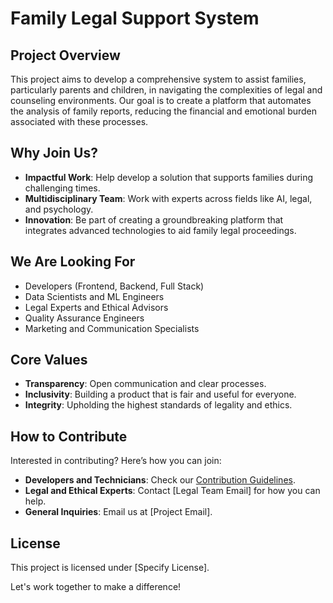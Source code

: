 # Family Legal Support System

## Project Overview
This project aims to develop a comprehensive system to assist families, particularly parents and children, in navigating the complexities of legal and counseling environments. Our goal is to create a platform that automates the analysis of family reports, reducing the financial and emotional burden associated with these processes.

## Why Join Us?
- **Impactful Work**: Help develop a solution that supports families during challenging times.
- **Multidisciplinary Team**: Work with experts across fields like AI, legal, and psychology.
- **Innovation**: Be part of creating a groundbreaking platform that integrates advanced technologies to aid family legal proceedings.

## We Are Looking For
- Developers (Frontend, Backend, Full Stack)
- Data Scientists and ML Engineers
- Legal Experts and Ethical Advisors
- Quality Assurance Engineers
- Marketing and Communication Specialists

## Core Values
- **Transparency**: Open communication and clear processes.
- **Inclusivity**: Building a product that is fair and useful for everyone.
- **Integrity**: Upholding the highest standards of legality and ethics.

## How to Contribute
Interested in contributing? Here’s how you can join:
- **Developers and Technicians**: Check our [Contribution Guidelines](LINK).
- **Legal and Ethical Experts**: Contact [Legal Team Email] for how you can help.
- **General Inquiries**: Email us at [Project Email].

## License
This project is licensed under [Specify License].

Let's work together to make a difference!
